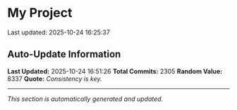 # My Project


Last updated: 2025-10-24 16:25:37








































































































































































































































































































































































































































































































































































































































































































































































































































































































































































































































































































































































































































































































































































































































































































































































































































































































































































































































































































































































































































































































































































































































































































































































































































































































































































































































































































































































































## Auto-Update Information

**Last Updated:** 2025-10-24 16:51:26
**Total Commits:** 2305
**Random Value:** 8337
**Quote:** _Consistency is key._

---
_This section is automatically generated and updated._